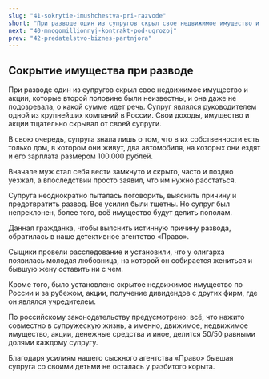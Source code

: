 ```yaml
---
slug: "41-sokrytie-imushchestva-pri-razvode"
short: "При разводе один из супругов скрыл свое недвижимое имущество и акции, которые второй половине были неизвестны, и она даже не подозревала, о какой сумме идет речь. Супруг являлся руководителем одной из крупнейших компаний в России. Свои доходы, имущество и акции тщательно скрывал от своей супруги."
next: "40-mnogomillionnyj-kontrakt-pod-ugrozoj"
prev: "42-predatelstvo-biznes-partnjora"
---
```


## Сокрытие имущества при разводе

При разводе один из супругов скрыл свое недвижимое имущество и акции, которые второй половине были неизвестны, и она даже не подозревала, о какой сумме идет речь. Супруг являлся руководителем одной из крупнейших компаний в России. Свои доходы, имущество и акции тщательно скрывал от своей супруги.

В свою очередь, супруга знала лишь о том, что в их собственности есть только дом, в котором они живут, два автомобиля, на которых они ездят и его зарплата размером 100.000 рублей.

Вначале муж стал себя вести замкнуто и скрыто, часто и поздно уезжал, а впоследствии просто заявил, что им нужно расстаться.

Супруга неоднократно пыталась поговорить, выяснить причину и предотвратить развод. Все усилия были тщетны. Но супруг был непреклонен, более того, всё имущество будут делить пополам.

Данная гражданка, чтобы выяснить истинную причину развода, обратилась в наше детективное агентство «Право».

Сыщики провели расследование и установили, что у олигарха появилась молодая любовница, на которой он собирается жениться и бывшую жену оставить ни с чем.

Кроме того, было установлено скрытое недвижимое имущество по России и за рубежом, акции, получение дивидендов с других фирм, где он являлся учредителем.

По российскому законодательству предусмотрено: всё, что нажито совместно в супружескую жизнь, а именно, движимое, недвижимое имущество, акции, денежные средства и иное, делится 50/50 равными долями каждому супругу.

Благодаря усилиям нашего сыскного агентства «Право» бывшая супруга со своими детьми не осталась у разбитого корыта.
